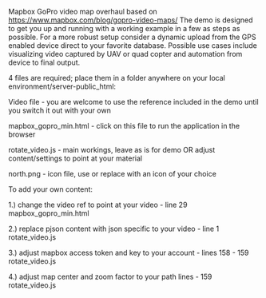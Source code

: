 Mapbox GoPro video map overhaul based on https://www.mapbox.com/blog/gopro-video-maps/ The demo is designed to get you up and running with a working example in a few as steps as possible. For a more robust setup consider a dynamic upload from the GPS enabled device direct to your favorite database. Possible use cases include visualizing video captured by UAV or quad copter and automation from device to final output.

4 files are required; place them in a folder anywhere on your local environment/server-public_html:

Video file - you are welcome to use the reference included in the demo until you switch it out with your own

mapbox_gopro_min.html - click on this file to run the application in the browser

rotate_video.js - main workings, leave as is for demo OR adjust content/settings to point at your material

north.png - icon file, use or replace with an icon of your choice

To add your own content:

1.) change the video ref to point at your video - line 29 mapbox_gopro_min.html

2.) replace pjson content with json specific to your video - line 1 rotate_video.js 

3.) adjust mapbox access token and key to your account - lines 158 - 159 rotate_video.js 

4.) adjust map center and zoom factor to your path lines - 159 rotate_video.js

